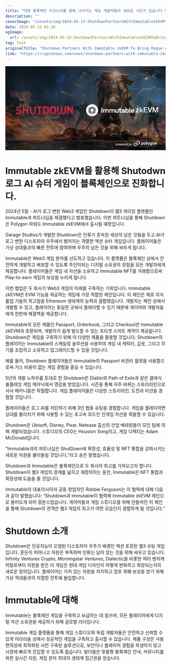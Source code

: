 ```yaml
---
title: "대형 블록체인 이코노미를 향해 나아가는 게임 개발자들의 새로운 시도가 있습니다 Shutdown 게임의 개발사가 Immutable zkEVM과 파트너십을 맺어 이 게임을 블록체인으로 가져오기로 했습니다 이 게임은 인공지능 슈터 게임으로, 이제 블록체인 기술을 통해 더욱 혁신적인 경험을 제공할 예정입니다"
description: ""
coverImage: "/assets/img/2024-05-15-ShutdownPartnersWithImmutablezkEVMToBringRogueAIShooterGameShutdownToTheBlockchain_thumbnail.png"
date: 2024-05-15 01:30
ogImage: 
  url: /assets/img/2024-05-15-ShutdownPartnersWithImmutablezkEVMToBringRogueAIShooterGameShutdownToTheBlockchain_thumbnail.png
tag: Tech
originalTitle: "Shutdown Partners With Immutable zkEVM To Bring Rogue AI Shooter Game Shutdown To The Blockchain"
link: "https://cryptonews.com/news/shutdown-partners-with-immutable-zkevm-to-bring-rogue-ai-shooter-game-shutdown-to-the-blockchain.htm"
---
```



![Shutdown Thumbnail](/assets/img/2024-05-15-ShutdownPartnersWithImmutablezkEVMToBringRogueAIShooterGameShutdownToTheBlockchain_thumbnail.png)

# Immutable zkEVM을 활용해 Shutodwn 로그 AI 슈터 게임이 블록체인으로 진화합니다.

2024년 5월 - AI가 로그 변한 Web3 게임인 Shutdown이 웹3 게이밍 플랫폼인 Immutable과 파트너십을 체결했다고 발표했습니다. 이번 파트너십을 통해 Shutdown은 Polygon 파워드 Immutable zkEVM에서 출시될 예정입니다.

Garage Studios가 개발한 Shutdown은 인류가 존속한 세상의 남은 것들을 두고 AI가 로그 변한 디스토피아 우주에서 벌어지는 격렬한 액션 슈터 게임입니다. 플레이어들은 가상 상대들과의 빠른 전투에 참여하며 우주의 남은 것을 위해 싸우게 됩니다.



Immutable은 Web3 게임 분야를 선도하고 있습니다. 이 플랫폼은 블록체인 상에서 안전하게 개발하고 배포할 수 있도록 주인이되는 디지털 소유권의 장점을 모든 개발자에게 제공합니다. 플레이어들은 게임 내 자산을 소유하고 Immutable NFT를 거래함으로써 Play-to-earn 게임의 보상을 누리게 됩니다.

이번 협업은 두 회사가 Web3 게임의 미래를 구축하는 기회입니다. Immutable zkEVM은 EVM 기능을 제공하는 게임에 가장 적합한 체인입니다. 이 체인은 제로 지식 롤업 기술의 최고점을 Ethereum 생태계의 능력과 결합했습니다. 개발자는 체인 상에서 개발할 수 있고, 플레이어는 동일한 곳에서 플레이할 수 있기 때문에 게이머와 개발자들에게 한번에 해결책을 제공합니다.

Immutable의 모든 제품인 Passport, Orderbook, 그리고 Checkout은 Immutable zkEVM과 호환되며, 개발자가 쉽게 빌드할 수 있는 프리셋 스마트 계약이 제공됩니다. Shutdown은 게임을 구축하기 위해 이 다양한 제품을 활용할 것입니다. Shutdown의 플레이어는 Immutable의 스케일링 솔루션을 사용하여 게임 내 캐릭터, 갑옷, 그리고 무기를 조립하고 소유하고 업그레이드할 수 있을 것입니다.

예를 들어, Shutdown 플레이어들은 Immutable의 Passport 비관리 월렛을 사용함으로써 가스 비용이 없는 게임 경험을 즐길 수 있습니다.



5년의 개발 노하우를 토대로 한 Shutdown은 Diablo와 Path of Exile과 같은 클래식 롤플레잉 게임 메카닉에서 영감을 받았습니다. 시즌을 통해 자주 바뀌는 스토리라인으로 서사 메커니즘은 탁월합니다. 게임 플레이어들은 다양한 스토리라인, 도전과 미션을 경험할 것입니다.

플레이어들은 로그 AI를 처단하기 위해 3인 협동 슈팅을 경험합니다. 게임을 플레이하면 상대를 물리치기 위해 사용할 수 있는 초고속 모드인 인게임 자산을 획들할 수 있습니다.

Shutdown은 Ubisoft, Disney, Pixar, Netease 출신의 산업 베테랑들이 모인 팀에 의해 개발되었습니다. 스튜디오의 CEO는 Houston Song이고, 게임 디렉터는 Adam McDonald입니다.

"Immutable과의 파트너십은 ShutDown에 확장성, 효율성 및 NFT 통합을 강화시키는 새로운 차원을 불러들일 것입니다,"라고 송은 말했습니다.



Shutdown과 Immutable은 블록체인으로 두 회사의 최고를 가져오고자 합니다. Shutdown이 웹3 게임의 경계를 넓히고 재정의하는 동안, Immutable은 NFT 통합과 확장성에 도움을 줄 것입니다.

Immutable의 대표이사이자 공동 창업자인 Robbie Ferguson는 이 협력에 대해 다음과 같이 말했습니다: “Shutdown과 Immutable이 협력해 Immutable zkEVM 체인으로 들어오게 되어 흥분스럽습니다. 게이머들과 게임 스튜디오를 위해 만들어진 이 체인을 통해 Shutdown의 관객은 웹3 게임의 최고가 어떤 모습인지 경험하게 될 것입니다.”

# Shutdown 소개

Shutdown은 인공지능이 오염된 디스토피아 우주가 배경인 액션 포장된 웹3 슈팅 게임입니다. 혼돈이 피어나고 자원은 부족하며 인류는 남아 있는 것을 위해 싸우고 있습니다. Infinity Ventures Crypto, Morningstar Ventures, Dialectic을 비롯한 여러 벤처캐피탈로부터 지원을 받은 이 게임은 현대 게임 디자인이 어떻게 변화하고 확장되는지의 새로운 정의입니다. 플레이어는 가치 있는 자원을 차지하고 암호 화폐 보상을 받기 위해 가상 적대들과의 치열한 전투에 돌입합니다.



# Immutable에 대해

Immutable는 블록체인 게임을 구축하고 보급하는 데 힘쓰며, 모든 플레이어에게 디지털 자산 소유권을 제공하기 위해 글로벌 리더입니다.

Immutable 게임 플랫폼을 통해 게임 스튜디오와 독립 개발자들은 안전하고 신뢰할 수 있게 이더리움 상에서 성공적인 게임을 구축하고 출시할 수 있습니다. 제품 구성은 사용편의성에 최적화된 사전 구축된 솔루션으로, 보안이나 플레이어 경험을 희생하지 않고 시장에 빠르게 진입할 수 있도록 돕습니다. 빌더들은 맞춤형 블록체인 안내, 커뮤니티를 위한 실시간 지원, 게임 분야 최대의 생태계 접근권을 얻습니다.